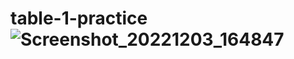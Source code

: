 # table-1-practice![Screenshot_20221203_164847](https://user-images.githubusercontent.com/118936238/206395924-5c9cce68-1cbb-4001-be20-878b8ca8eb32.png)
